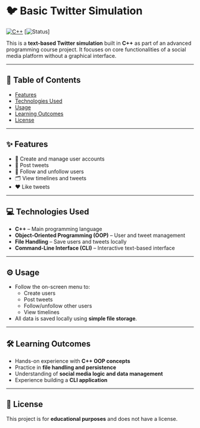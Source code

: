# 🐦 Basic Twitter Simulation

[![C++](https://img.shields.io/badge/Language-C++-blue.svg)](https://isocpp.org/) 
[![Status](https://img.shields.io/badge/Status-Complete-brightgreen.svg)]  

This is a **text-based Twitter simulation** built in **C++** as part of an advanced programming course project. It focuses on core functionalities of a social media platform without a graphical interface.

---

## 📖 Table of Contents

- [Features](#-features)  
- [Technologies Used](#-technologies-used)  
- [Usage](#-usage)  
- [Learning Outcomes](#-learning-outcomes)  
- [License](#-license)  

---

## ✨ Features

- 👤 Create and manage user accounts  
- 📝 Post tweets  
- 🔄 Follow and unfollow users  
- 🗂 View timelines and tweets  
- ❤️ Like tweets  

---

## 💻 Technologies Used

- **C++** – Main programming language  
- **Object-Oriented Programming (OOP)** – User and tweet management  
- **File Handling** – Save users and tweets locally  
- **Command-Line Interface (CLI)** – Interactive text-based interface  

---

## ⚙️ Usage

- Follow the on-screen menu to:
  - Create users
  - Post tweets
  - Follow/unfollow other users
  - View timelines
- All data is saved locally using **simple file storage**.

---

## 🛠 Learning Outcomes

- Hands-on experience with **C++ OOP concepts**
- Practice in **file handling and persistence**
- Understanding of **social media logic and data management**
- Experience building a **CLI application**

---

## 📜 License

This project is for **educational purposes** and does not have a license.
